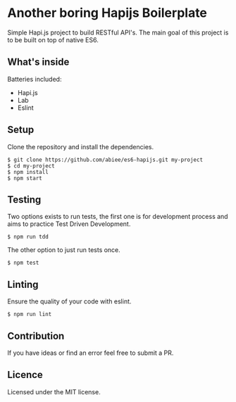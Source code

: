 Another boring Hapijs Boilerplate
======================
Simple Hapi.js project to build RESTful API's. The main goal of this project is to be built on top of native ES6.

What's inside
----------------
Batteries included:
 - Hapi.js
 - Lab
 - Eslint

Setup
-----
Clone the repository and install the dependencies.

    $ git clone https://github.com/abiee/es6-hapijs.git my-project
    $ cd my-project
    $ npm install
    $ npm start

Testing
---------
Two options exists to run tests, the first one is for development process and aims to practice Test Driven Development.

    $ npm run tdd

The other option to just run tests once.
    
    $ npm test

Linting
---------
Ensure the quality of your code with eslint.

    $ npm run lint

Contribution
---------------
If you have ideas or find an error feel free to submit a PR.

Licence
-------
Licensed under the MIT license.
